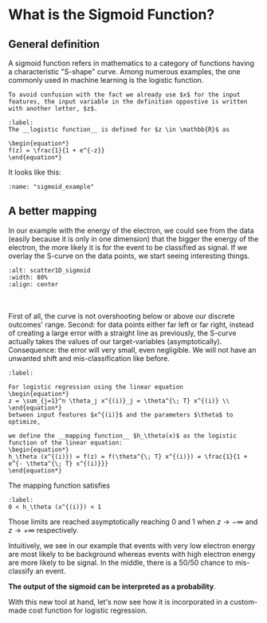 # What is the Sigmoid Function?

## General definition

A sigmoid function refers in mathematics to a category of functions having a characteristic "S-shape" curve. Among numerous examples, the one commonly used in machine learning is the logistic function.

````{margin}
To avoid confusion with the fact we already use $x$ for the input features, the input variable in the definition oppostive is written with another letter, $z$.
````

````{prf:definition}
:label: 
The __logistic function__ is defined for $z \in \mathbb{R}$ as 

\begin{equation*}
f(z) = \frac{1}{1 + e^{-z}}
\end{equation*}
````

It looks like this:

```{glue:figure} sigmoid_example
:name: "sigmoid_example"
```


## A better mapping

In our example with the energy of the electron, we could see from the data (easily because it is only in one dimension) that the bigger the energy of the electron, the more likely it is for the event to be classified as signal. If we overlay the S-curve on the data points, we start seeing interesting things.

```{image} ../images/lec03_2_scatter1D_sigmoid.png
:alt: scatter1D_sigmoid
:width: 80%
:align: center
```  
  \
  \
First of all, the curve is not overshooting below or above our discrete outcomes' range. Second: for data points either far left or far right, instead of creating a large error with a straight line as previously, the S-curve actually takes the values of our target-variables (asymptotically). Consequence: the error will very small, even negligible. We will not have an unwanted shift and mis-classification like before. 




````{prf:definition}
:label:

For logistic regression using the linear equation
\begin{equation*}
z = \sum_{j=1}^n \theta_j x^{(i)}_j = \theta^{\; T} x^{(i)} \\
\end{equation*}
between input features $x^{(i)}$ and the parameters $\theta$ to optimize,  

we define the __mapping function__ $h_\theta(x)$ as the logistic function of the linear equation: 
\begin{equation*}
h_\theta (x^{(i)}) = f(z) = f(\theta^{\; T} x^{(i)}) = \frac{1}{1 + e^{- \theta^{\; T} x^{(i)}}}
\end{equation*}
````

The mapping function satisfies
```{math}
:label: 
0 < h_\theta (x^{(i)}) < 1
```
Those limits are reached asymptotically reaching 0 and 1 when $z \rightarrow -\infty$ and $z \rightarrow +\infty$ respectively.

Intuitively, we see in our example that events with very low electron energy are most likely to be background whereas events with high electron energy are more likely to be signal. In the middle, there is a 50/50 chance to mis-classify an event.

__The output of the sigmoid can be interpreted as a probability__. 

With this new tool at hand, let's now see how it is incorporated in a custom-made cost function for logistic regression.









